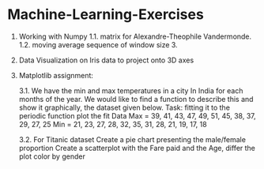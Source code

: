 # Machine-Learning-Exercises


1. Working with Numpy 
 1.1. matrix for Alexandre-Theophile Vandermonde.
 1.2. moving average sequence of window size 3.


2. Data Visualization on Iris data to project onto 3D axes


3. Matplotlib assignment:

   3.1. We have the min and max temperatures in a city In India for each months of the year. We would like to find a function to describe this and show it graphically, the dataset    given below. Task:
   fitting it to the periodic function
   plot the fit Data Max = 39, 41, 43, 47, 49, 51, 45, 38, 37, 29, 27, 25 Min = 21, 23, 27, 28, 32, 35, 31, 28, 21, 19, 17, 18

   3.2. For Titanic dataset
     Create a pie chart presenting the male/female proportion
     Create a scatterplot with the Fare paid and the Age, differ the plot color by gender
